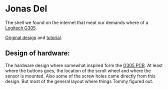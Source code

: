 # Jonas Del

The shell we found on the internet that meat our demands where of a [Logitech G305](https://www.logitechg.com/sv-se/products/gaming-mice/g305-lightspeed-wireless-gaming-mouse.910-005283.html).

[Original design](https://www.thingiverse.com/thing:4084764) and [tutorial](https://www.instructables.com/3D-Printed-Gaming-Mouse-G305/).


## Design of hardware:

The hardware design where somewhat inspired form the [G305 PCB](https://www.reddit.com/r/MouseReview/comments/isist1/trimming_guide_for_the_g305_pcb_as_used_in_my/). At least where the buttons goes, the location of the scroll wheel and where the sensor is mounted. Also some of the screw holes came directly from this design. But most of the general layout where things Tommy figured out.
